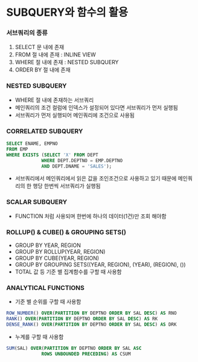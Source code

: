 # SUBQUERY와 함수의 활용
### 서브쿼리의 종류
1. SELECT 문 내에 존재
2. FROM 절 내에 존재 : INLINE VIEW
3. WHERE 절 내에 존재 : NESTED SUBQUERY
4. ORDER BY 절 내에 존재

### NESTED SUBQUERY
- WHERE 절 내에 존재하는 서브쿼리
- 메인쿼리의 조건 컬럼에 인덱스가 설정되어 있다면 서브쿼리가 먼저 실행됨
- 서브쿼리가 먼저 실행되어 메인쿼리에 조건으로 사용됨

### CORRELATED SUBQUERY
```SQL
SELECT ENAME, EMPNO
FROM EMP
WHERE EXISTS (SELECT 'X' FROM DEPT
			 WHERE DEPT.DEPTNO = EMP.DEPTNO
			 AND DEPT.DNAME = 'SALES');
```
- 서브쿼리에서 메인쿼리에서 읽은 값을 조인조건으로 사용하고 있기 때문에 메인쿼리의 한 행당 한번씩 서브쿼리가 실행됨

### SCALAR SUBQUERY
- FUNCTION 처럼 사용되며 한번에 하나의 데이터(1건)만 조회 해야함

### ROLLUP() & CUBE() & GROUPING SETS()
- GROUP BY YEAR, REGION
- GROUP BY ROLLUP(YEAR, REGION)
- GROUP BY CUBE(YEAR, REGION)
- GROUP BY GROUPING SETS((YEAR, REGION), (YEAR), (REGION), ())
- TOTAL 값 등 기준 별 집계함수를 구할 때 사용함

### ANALYTICAL FUNCTIONS
- 기준 별 순위를 구할 때 사용함
```SQL
ROW_NUMBER() OVER(PARTITION BY DEPTNO ORDER BY SAL DESC) AS RNO
RANK() OVER(PARTITION BY DEPTNO ORDER BY SAL DESC) AS RK
DENSE_RANK() OVER(PARTITION BY DEPTNO ORDER BY SAL DESC) AS DRK
```

- 누계를 구할 때 사용함
```SQL
SUM(SAL) OVER(PARTITION BY DEPTNO ORDER BY SAL ASC
			 ROWS UNBOUNDED PRECEDING) AS CSUM
```
